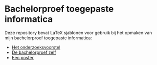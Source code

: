 # Bachelorproef toegepaste informatica

Deze repository bevat LaTeX sjablonen voor gebruik bij het opmaken van mijn bachelorproef toegepaste informatica:

- [Het onderzoeksvoorstel](./voorstel/)
- [De bachelorproef zelf](./bachproef/)
- [Een poster](./poster/)

